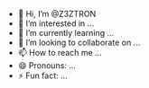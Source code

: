 - 👋 Hi, I’m @Z3ZTRON
- 👀 I’m interested in ...
- 🌱 I’m currently learning ...
- 💞️ I’m looking to collaborate on ...
- 📫 How to reach me ...
- 😄 Pronouns: ...
- ⚡ Fun fact: ...

<!---
Z3ZTRON/Z3ZTRON is a ✨ special ✨ repository because its `README.md` (this file) appears on your GitHub profile.
You can click the Preview link to take a look at your changes.
--->
